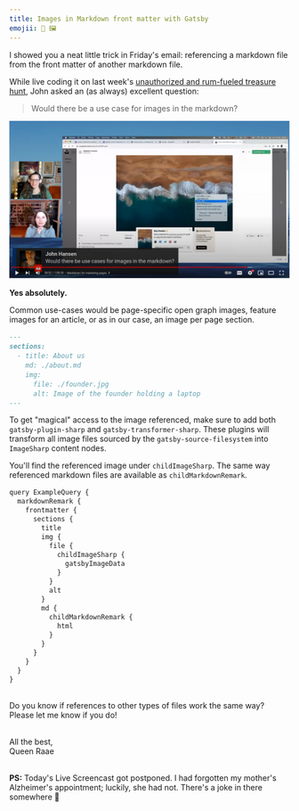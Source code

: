 ```yaml
---
title: Images in Markdown front matter with Gatsby
emojii: 📄 🖼
---
```


I showed you a neat little trick in Friday's email: referencing a markdown file from the front matter of another markdown file.

While live coding it on last week's [unauthorized and rum-fueled treasure hunt](https://youtu.be/Wipi2lw6Mvc?t=3412), John asked an (as always) excellent question:

> Would there be a use case for images in the markdown?

[![Link directly to the answer](./yt-screengrab.png)](https://youtu.be/Wipi2lw6Mvc?t=3412 "Screengrab of John's question overlayed on the screen and Mirjam and I searching for an image on Unsplash")

**Yes absolutely.**

Common use-cases would be page-specific open graph images, feature images for an article, or as in our case, an image per page section.

```md
---
sections:
  - title: About us
    md: ./about.md
    img:
      file: ./founder.jpg
      alt: Image of the founder holding a laptop
---
```

To get "magical" access to the image referenced, make sure to add both `gatsby-plugin-sharp` and `gatsby-transformer-sharp`. These plugins will transform all image files sourced by the `gatsby-source-filesystem` into `ImageSharp` content nodes.

You'll find the referenced image under `childImageSharp`. The same way referenced markdown files are available as `childMarkdownRemark`.

```
query ExampleQuery {
  markdownRemark {
    frontmatter {
      sections {
        title
        img {
          file {
            childImageSharp {
              gatsbyImageData
            }
          }
          alt
        }
        md {
          childMarkdownRemark {
            html
          }
        }
      }
    }
  }
}
```

&nbsp;  
Do you know if references to other types of files work the same way?  
Please let me know if you do!

&nbsp;  
All the best,  
Queen Raae

&nbsp;  
**PS:** Today's Live Screencast got postponed. I had forgotten my mother's Alzheimer's appointment; luckily, she had not. There's a joke in there somewhere 🤪
